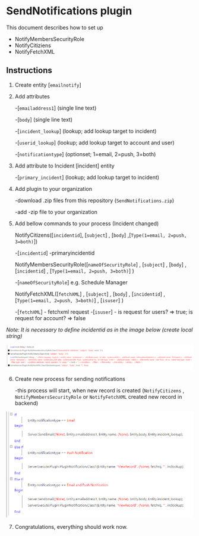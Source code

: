 # SendNotifications plugin
This document describes how to set up 
- NotifyMembersSecurityRole
- NotifyCitiziens
- NotifyFetchXML

## Instructions
1. Create entity [`emailnotify`]
2. Add attributes
	
    -[`emailaddress1`] 		(single line text)
	
    -[`body`] 			(single line text)
	
    -[`incident_lookup`]	(lookup; add lookup target to incident)
     
    -[`userid_lookup`]	(lookup; add lookup target to account and user)
    
    -[`notificationtype`]	(optionset; 1=email, 2=push, 3=both)
3. Add attribute to Incident [incident] entity

    -[`primary_incident`]	(lookup; add lookup target to incident)
4. Add plugin to your organization 

    -download .zip files from this repository (`SendNotifications.zip`)
    
    -add -zip file to your organization
5. Add bellow commands to your process (Incident changed)
    
    NotifyCitizens([`incidentid`], [`subject`] , [`body`] ,[`Type(1=email, 2=push, 3=both)`])
    
    -[`incidentid`] -primaryincidentid

    NotifyMembersSecurityRole([`nameOfSecurityRole`] , [`subject`] , [`body`] , [`incidentid`] , [`Type(1=email, 2=push, 3=both)`] )
        
    -[`nameOfSecurityRole`] e.g. Schedule Manager
        
    NotifyFetchXML([`fetchXML`] , [`subject`] , [`body`] , [`incidentid`] , [`Type(1=email, 2=push, 3=both)`] , [`isuser`] )
        
    -[`fetchXML`] - fetchxml request
    -[`isuser`] - is request for users? => true; is request for account? => false

*Note: It is necessary to define incidentid as in the image below (create local string)*


![Screenshot](process1.png)

6. Create new process for sending notifications

    -this process will start, when new record is created (`NotifyCitizens` , `NotifyMembersSecurityRole` or `NotifyFetchXML` created new record in backend)

![Screenshot](process3.png)

7. Congratulations, everything should work now.

